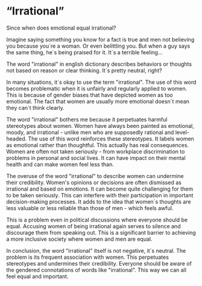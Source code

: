 # “Irrational”


Since when does emotional equal irrational?  

Imagine saying something you know for a fact is true and men not believing you because you´re a woman. Or even belittling you. But when a guy says the same thing, he´s being praised for it. It´s a terrible feeling...

The word "irrational" in english dictionary describes behaviors or thoughts not based on reason or clear thinking. It´s pretty neutral, right? 

In many situations, it´s okay to use the term "irrational". The use of this word becomes problematic when it is unfairly and regularly applied to women. This is because of gender biases that have depicted women as too emotional. The fact that women are usually more emotional doesn´t mean they can´t think clearly. 

The word "irrational" bothers me because it perpetuates harmful stereotypes about women. Women have always been painted as emotional, moody, and irrational - unlike men who are supposedly rational and level-headed. The use of this word reinforces these stereotypes. It labels women as emotional rather than thoughtful. This actually has real consequences. Women are often not taken seriously - from workplace discrimination to problems in personal and social lives. It can have impact on their mental health and can make women feel less than.

The overuse of the word "irrational" to describe women can undermine their credibility. Women's opinions or decisions are often dismissed as irrational and based on emotions. It can become quite challenging for them to be taken seriously. This can interfere with their participation in important decision-making processes. It adds to the idea that women´s thoughts are less valuable or less reliable than those of men - which feels awful.
 
This is a problem even in political discussions where everyone should be equal. Accusing women of being irrational again serves to silence and discourage them from speaking out. This is a significant barrier to achieving a more inclusive society where women and men are equal.

In conclusion, the word "irrational" itself is not negative, it´s neutral. The problem is its frequent association with women. This perpetuates stereotypes and undermines their credibility. Everyone should be aware of the gendered connotations of words like "irrational". This way we can all feel equal and important.
